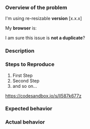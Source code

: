 <!-- PLEASE READ THE FOLLOWING INSTRUCTIONS -->

<!-- Is it a bug/feature/question or do you need help? -->
<!-- If it's a bug, is it a browser bug? -->

### Overview of the problem

<!-- UNCOMMENT THE APPROPRIATE LINES -->
I'm using re-resizable **version** [x.x.x]   
   
<!-- Could you please provide reproduced project on webpackbin with latest version rnd? -->

My **browser** is:   
   
I am sure this issue is **not a duplicate**?

### Description

<!-- Description of the bug, enhancement, or question -->

### Steps to Reproduce

1. First Step
2. Second Step
3. and so on...

https://codesandbox.io/s/ll587k677z

### Expected behavior

<!-- What you expected to happen -->

### Actual behavior

<!-- What actually happened -->
